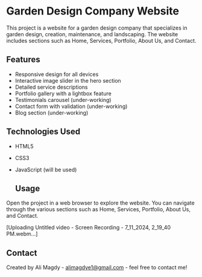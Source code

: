# Garden Design Company Website

This project is a website for a garden design company that specializes in garden design, creation, maintenance, and landscaping. The website includes sections such as Home, Services, Portfolio, About Us, and Contact.


## Features

- Responsive design for all devices
- Interactive image slider in the hero section
- Detailed service descriptions
- Portfolio gallery with a lightbox feature
- Testimonials carousel (under-working)
- Contact form with validation (under-working)
- Blog section (under-working)


## Technologies Used

- HTML5
- CSS3
- JavaScript (will be used)


  ## Usage

Open the project in a web browser to explore the website. You can navigate through the various sections such as Home, Services, Portfolio, About Us, and Contact.

[Uploading Untitled video - Screen Recording - 7_11_2024, 2_19_40 PM.webm…]


## Contact

Created by Ali Magdy - alimagdye1@gmail.com - feel free to contact me!


